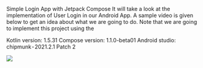 Simple Login App with Jetpack Compose
It will take a look at the implementation of User Login in our Android App.
A sample video is given below to get an idea about what we are going to do. 
Note that we are going to implement this project using the 

Kotlin version: 1.5.31
Compose version: 1.1.0-beta01
Android studio:  chipmunk - 2021.2.1 Patch 2

![](https://github.com/cerengumus/JetpackComposeProjects/blob/main/SimpleLoginApp/Screen%20Recording%202022-09-29%20at%2022.52.26.gif)
